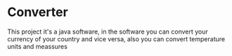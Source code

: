 # Converter
This project it's a java software, in the software you can convert your currency of your country and vice versa, also you can convert temperature units and meassures 
